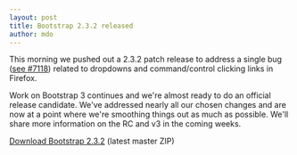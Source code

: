 ```yaml
---
layout: post
title: Bootstrap 2.3.2 released
author: mdo
---
```


This morning we pushed out a 2.3.2 patch release to address a single bug (<a href="https://github.com/twbs/bootstrap/issues/7118" rel="noopener" target="_blank">see #7118</a>) related to dropdowns and command/control clicking links in Firefox.

Work on Bootstrap 3 continues and we're almost ready to do an official release candidate. We've addressed nearly all our chosen changes and are now at a point where we're smoothing things out as much as possible. We'll share more information on the RC and v3 in the coming weeks.

<a class="btn-link" href="https://github.com/twbs/bootstrap/archive/v2.3.2.zip">Download Bootstrap 2.3.2</a> <span class="muted">(latest master ZIP)</span>
